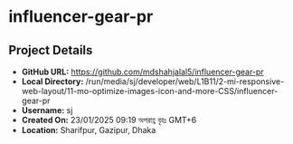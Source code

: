 # influencer-gear-pr

## Project Details

- **GitHub URL:** https://github.com/mdshahjalal5/influencer-gear-pr
- **Local Directory:** /run/media/sj/developer/web/L1B11/2-mi-responsive-web-layout/11-mo-optimize-images-icon-and-more-CSS/influencer-gear-pr
- **Username:** sj
- **Created On:** 23/01/2025 09:19 অপরাহ্ণ বৃহঃ GMT+6
- **Location:** Sharifpur, Gazipur, Dhaka
